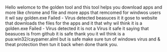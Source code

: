  Hello welomce to the golden tool and this tool helps you download apps and more like chrome and file and more apps that remcomed for windwos users it wil say golden.exe Failed - Virus detected  beasuces it it gose to website that downloads the files for the apps 
 and it that why wil think it is a golden.exe Failed - Virus detected it is not a Virus it safe it saying that beasuces is from github it is safe thank you
 it wil think is a pua:win32/caypamer.alml but is safe make sure tun of windows virus and & theat protection then tun it back when done thank you.
 
